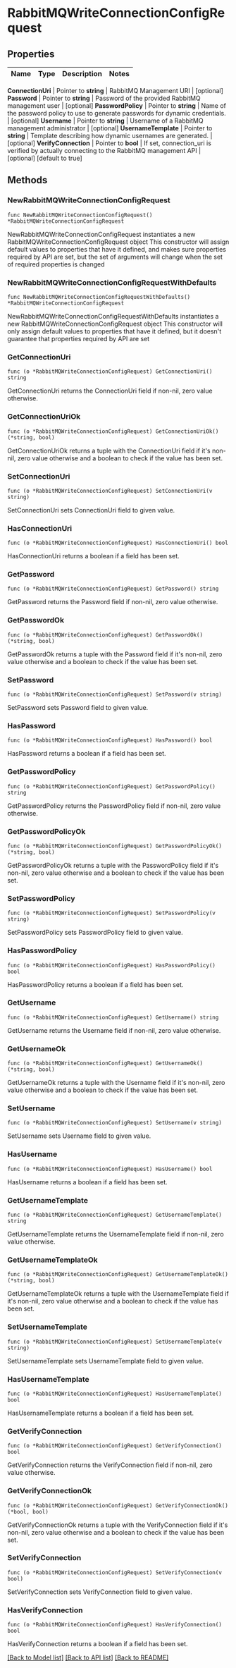 # RabbitMQWriteConnectionConfigRequest


## Properties

Name | Type | Description | Notes
------------ | ------------- | ------------- | -------------


**ConnectionUri** | Pointer to **string** | RabbitMQ Management URI | [optional] 
**Password** | Pointer to **string** | Password of the provided RabbitMQ management user | [optional] 
**PasswordPolicy** | Pointer to **string** | Name of the password policy to use to generate passwords for dynamic credentials. | [optional] 
**Username** | Pointer to **string** | Username of a RabbitMQ management administrator | [optional] 
**UsernameTemplate** | Pointer to **string** | Template describing how dynamic usernames are generated. | [optional] 
**VerifyConnection** | Pointer to **bool** | If set, connection_uri is verified by actually connecting to the RabbitMQ management API | [optional] [default to true]



## Methods


### NewRabbitMQWriteConnectionConfigRequest

`func NewRabbitMQWriteConnectionConfigRequest() *RabbitMQWriteConnectionConfigRequest`

NewRabbitMQWriteConnectionConfigRequest instantiates a new RabbitMQWriteConnectionConfigRequest object
This constructor will assign default values to properties that have it defined,
and makes sure properties required by API are set, but the set of arguments
will change when the set of required properties is changed

### NewRabbitMQWriteConnectionConfigRequestWithDefaults

`func NewRabbitMQWriteConnectionConfigRequestWithDefaults() *RabbitMQWriteConnectionConfigRequest`

NewRabbitMQWriteConnectionConfigRequestWithDefaults instantiates a new RabbitMQWriteConnectionConfigRequest object
This constructor will only assign default values to properties that have it defined,
but it doesn't guarantee that properties required by API are set


### GetConnectionUri

`func (o *RabbitMQWriteConnectionConfigRequest) GetConnectionUri() string`

GetConnectionUri returns the ConnectionUri field if non-nil, zero value otherwise.

### GetConnectionUriOk

`func (o *RabbitMQWriteConnectionConfigRequest) GetConnectionUriOk() (*string, bool)`

GetConnectionUriOk returns a tuple with the ConnectionUri field if it's non-nil, zero value otherwise
and a boolean to check if the value has been set.

### SetConnectionUri

`func (o *RabbitMQWriteConnectionConfigRequest) SetConnectionUri(v string)`

SetConnectionUri sets ConnectionUri field to given value.


### HasConnectionUri

`func (o *RabbitMQWriteConnectionConfigRequest) HasConnectionUri() bool`

HasConnectionUri returns a boolean if a field has been set.




### GetPassword

`func (o *RabbitMQWriteConnectionConfigRequest) GetPassword() string`

GetPassword returns the Password field if non-nil, zero value otherwise.

### GetPasswordOk

`func (o *RabbitMQWriteConnectionConfigRequest) GetPasswordOk() (*string, bool)`

GetPasswordOk returns a tuple with the Password field if it's non-nil, zero value otherwise
and a boolean to check if the value has been set.

### SetPassword

`func (o *RabbitMQWriteConnectionConfigRequest) SetPassword(v string)`

SetPassword sets Password field to given value.


### HasPassword

`func (o *RabbitMQWriteConnectionConfigRequest) HasPassword() bool`

HasPassword returns a boolean if a field has been set.




### GetPasswordPolicy

`func (o *RabbitMQWriteConnectionConfigRequest) GetPasswordPolicy() string`

GetPasswordPolicy returns the PasswordPolicy field if non-nil, zero value otherwise.

### GetPasswordPolicyOk

`func (o *RabbitMQWriteConnectionConfigRequest) GetPasswordPolicyOk() (*string, bool)`

GetPasswordPolicyOk returns a tuple with the PasswordPolicy field if it's non-nil, zero value otherwise
and a boolean to check if the value has been set.

### SetPasswordPolicy

`func (o *RabbitMQWriteConnectionConfigRequest) SetPasswordPolicy(v string)`

SetPasswordPolicy sets PasswordPolicy field to given value.


### HasPasswordPolicy

`func (o *RabbitMQWriteConnectionConfigRequest) HasPasswordPolicy() bool`

HasPasswordPolicy returns a boolean if a field has been set.




### GetUsername

`func (o *RabbitMQWriteConnectionConfigRequest) GetUsername() string`

GetUsername returns the Username field if non-nil, zero value otherwise.

### GetUsernameOk

`func (o *RabbitMQWriteConnectionConfigRequest) GetUsernameOk() (*string, bool)`

GetUsernameOk returns a tuple with the Username field if it's non-nil, zero value otherwise
and a boolean to check if the value has been set.

### SetUsername

`func (o *RabbitMQWriteConnectionConfigRequest) SetUsername(v string)`

SetUsername sets Username field to given value.


### HasUsername

`func (o *RabbitMQWriteConnectionConfigRequest) HasUsername() bool`

HasUsername returns a boolean if a field has been set.




### GetUsernameTemplate

`func (o *RabbitMQWriteConnectionConfigRequest) GetUsernameTemplate() string`

GetUsernameTemplate returns the UsernameTemplate field if non-nil, zero value otherwise.

### GetUsernameTemplateOk

`func (o *RabbitMQWriteConnectionConfigRequest) GetUsernameTemplateOk() (*string, bool)`

GetUsernameTemplateOk returns a tuple with the UsernameTemplate field if it's non-nil, zero value otherwise
and a boolean to check if the value has been set.

### SetUsernameTemplate

`func (o *RabbitMQWriteConnectionConfigRequest) SetUsernameTemplate(v string)`

SetUsernameTemplate sets UsernameTemplate field to given value.


### HasUsernameTemplate

`func (o *RabbitMQWriteConnectionConfigRequest) HasUsernameTemplate() bool`

HasUsernameTemplate returns a boolean if a field has been set.




### GetVerifyConnection

`func (o *RabbitMQWriteConnectionConfigRequest) GetVerifyConnection() bool`

GetVerifyConnection returns the VerifyConnection field if non-nil, zero value otherwise.

### GetVerifyConnectionOk

`func (o *RabbitMQWriteConnectionConfigRequest) GetVerifyConnectionOk() (*bool, bool)`

GetVerifyConnectionOk returns a tuple with the VerifyConnection field if it's non-nil, zero value otherwise
and a boolean to check if the value has been set.

### SetVerifyConnection

`func (o *RabbitMQWriteConnectionConfigRequest) SetVerifyConnection(v bool)`

SetVerifyConnection sets VerifyConnection field to given value.


### HasVerifyConnection

`func (o *RabbitMQWriteConnectionConfigRequest) HasVerifyConnection() bool`

HasVerifyConnection returns a boolean if a field has been set.









[[Back to Model list]](../README.md#documentation-for-models) [[Back to API list]](../README.md#documentation-for-api-endpoints) [[Back to README]](../README.md)


